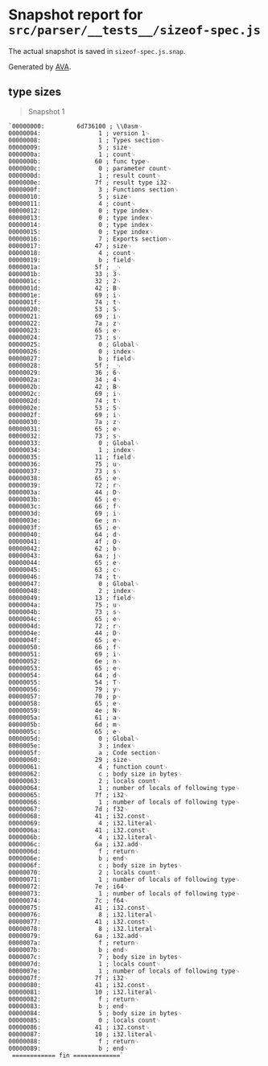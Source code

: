 # Snapshot report for `src/parser/__tests__/sizeof-spec.js`

The actual snapshot is saved in `sizeof-spec.js.snap`.

Generated by [AVA](https://ava.li).

## type sizes

> Snapshot 1

    `00000000:         6d736100 ; \\0asm␊
    00000004:                1 ; version 1␊
    00000008:                1 ; Types section␊
    00000009:                5 ; size␊
    0000000a:                1 ; count␊
    0000000b:               60 ; func type␊
    0000000c:                0 ; parameter count␊
    0000000d:                1 ; result count␊
    0000000e:               7f ; result type i32␊
    0000000f:                3 ; Functions section␊
    00000010:                5 ; size␊
    00000011:                4 ; count␊
    00000012:                0 ; type index␊
    00000013:                0 ; type index␊
    00000014:                0 ; type index␊
    00000015:                0 ; type index␊
    00000016:                7 ; Exports section␊
    00000017:               47 ; size␊
    00000018:                4 ; count␊
    00000019:                b ; field␊
    0000001a:               5f ; _␊
    0000001b:               33 ; 3␊
    0000001c:               32 ; 2␊
    0000001d:               42 ; B␊
    0000001e:               69 ; i␊
    0000001f:               74 ; t␊
    00000020:               53 ; S␊
    00000021:               69 ; i␊
    00000022:               7a ; z␊
    00000023:               65 ; e␊
    00000024:               73 ; s␊
    00000025:                0 ; Global␊
    00000026:                0 ; index␊
    00000027:                b ; field␊
    00000028:               5f ; _␊
    00000029:               36 ; 6␊
    0000002a:               34 ; 4␊
    0000002b:               42 ; B␊
    0000002c:               69 ; i␊
    0000002d:               74 ; t␊
    0000002e:               53 ; S␊
    0000002f:               69 ; i␊
    00000030:               7a ; z␊
    00000031:               65 ; e␊
    00000032:               73 ; s␊
    00000033:                0 ; Global␊
    00000034:                1 ; index␊
    00000035:               11 ; field␊
    00000036:               75 ; u␊
    00000037:               73 ; s␊
    00000038:               65 ; e␊
    00000039:               72 ; r␊
    0000003a:               44 ; D␊
    0000003b:               65 ; e␊
    0000003c:               66 ; f␊
    0000003d:               69 ; i␊
    0000003e:               6e ; n␊
    0000003f:               65 ; e␊
    00000040:               64 ; d␊
    00000041:               4f ; O␊
    00000042:               62 ; b␊
    00000043:               6a ; j␊
    00000044:               65 ; e␊
    00000045:               63 ; c␊
    00000046:               74 ; t␊
    00000047:                0 ; Global␊
    00000048:                2 ; index␊
    00000049:               13 ; field␊
    0000004a:               75 ; u␊
    0000004b:               73 ; s␊
    0000004c:               65 ; e␊
    0000004d:               72 ; r␊
    0000004e:               44 ; D␊
    0000004f:               65 ; e␊
    00000050:               66 ; f␊
    00000051:               69 ; i␊
    00000052:               6e ; n␊
    00000053:               65 ; e␊
    00000054:               64 ; d␊
    00000055:               54 ; T␊
    00000056:               79 ; y␊
    00000057:               70 ; p␊
    00000058:               65 ; e␊
    00000059:               4e ; N␊
    0000005a:               61 ; a␊
    0000005b:               6d ; m␊
    0000005c:               65 ; e␊
    0000005d:                0 ; Global␊
    0000005e:                3 ; index␊
    0000005f:                a ; Code section␊
    00000060:               29 ; size␊
    00000061:                4 ; function count␊
    00000062:                c ; body size in bytes␊
    00000063:                2 ; locals count␊
    00000064:                1 ; number of locals of following type␊
    00000065:               7f ; i32␊
    00000066:                1 ; number of locals of following type␊
    00000067:               7d ; f32␊
    00000068:               41 ; i32.const␊
    00000069:                4 ; i32.literal␊
    0000006a:               41 ; i32.const␊
    0000006b:                4 ; i32.literal␊
    0000006c:               6a ; i32.add␊
    0000006d:                f ; return␊
    0000006e:                b ; end␊
    0000006f:                c ; body size in bytes␊
    00000070:                2 ; locals count␊
    00000071:                1 ; number of locals of following type␊
    00000072:               7e ; i64␊
    00000073:                1 ; number of locals of following type␊
    00000074:               7c ; f64␊
    00000075:               41 ; i32.const␊
    00000076:                8 ; i32.literal␊
    00000077:               41 ; i32.const␊
    00000078:                8 ; i32.literal␊
    00000079:               6a ; i32.add␊
    0000007a:                f ; return␊
    0000007b:                b ; end␊
    0000007c:                7 ; body size in bytes␊
    0000007d:                1 ; locals count␊
    0000007e:                1 ; number of locals of following type␊
    0000007f:               7f ; i32␊
    00000080:               41 ; i32.const␊
    00000081:               10 ; i32.literal␊
    00000082:                f ; return␊
    00000083:                b ; end␊
    00000084:                5 ; body size in bytes␊
    00000085:                0 ; locals count␊
    00000086:               41 ; i32.const␊
    00000087:               10 ; i32.literal␊
    00000088:                f ; return␊
    00000089:                b ; end␊
     ============ fin =============`
